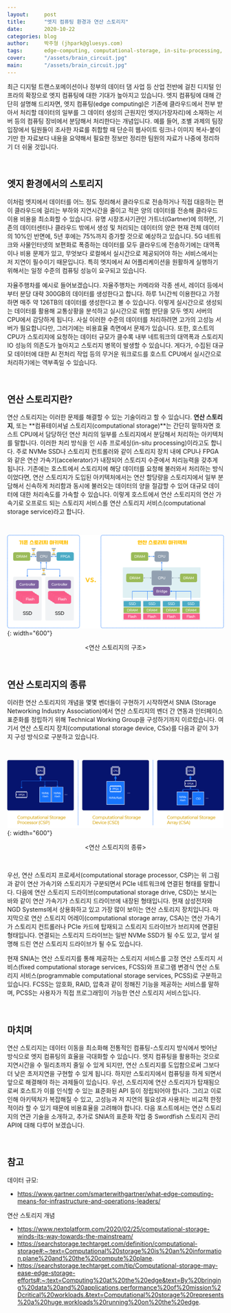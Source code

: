 ```yaml
---
layout:     post
title:      "엣지 컴퓨팅 환경과 연산 스토리지"
date:       2020-10-22
categories: blog
author:     박주형 (jhpark@gluesys.com)
tags:       edge-computing, computational-storage, in-situ-processing, 연산-스토리지, 컴퓨테이셔널, 엣지-컴퓨팅, 엣지, 스토리지
cover:      "/assets/brain_circuit.jpg"
main:       "/assets/brain_circuit.jpg"
---
```


최근 디지털 트랜스포메이션이나 정부의 데이터 댐 사업 등 산업 전반에 걸친 디지털 인프라의 확장으로 엣지 컴퓨팅에 대한 기대가 높아지고 있습니다. 엣지 컴퓨팅에 대해 간단히 설명해 드리자면, 엣지 컴퓨팅(edge computing)은 기존에 클라우드에서 전부 받아서 처리할 데이터의 일부를 그 데이터 생성의 근원지인 엣지(가장자리)에 소재하는 서버 등의 컴퓨팅 장비에서 분담해서 처리한다는 개념입니다. 예를 들어, 조별 과제의 팀장 입장에서 팀원들이 조사한 자료를 취합할 때 단순히 웹사이트 링크나 이미지 복사-붙이기만 한 자료보다 내용을 요약해서 필요한 정보만 정리한 팀원의 자료가 나중에 정리하기 더 쉬울 것입니다.  

&nbsp;

## 엣지 환경에서의 스토리지
  
이처럼 엣지에서 데이터를 어느 정도 정리해서 클라우드로 전송하거나 직접 대응하는 편이 클라우드에 걸리는 부하와 지연시간을 줄이고 적은 양의 데이터를 전송해 클라우드 이용 비용을 최소화할 수 있습니다. 유명 시장조사기관인 가트너(Gartner)에 의하면, 기존의 데이터센터나 클라우드 밖에서 생성 및 처리되는 데이터의 양은 현재 전체 데이터의 10%인 반면에, 5년 후에는 75%까지 증가할 것으로 예상하고 있습니다. 5G 네트워크와 사물인터넷의 보편화로 폭증하는 데이터를 모두 클라우드에 전송하기에는 대역폭이나 비용 문제가 있고, 무엇보다 로컬에서 실시간으로 제공되어야 하는 서비스에서는 저 지연이 필수이기 때문입니다. 특히 엣지에서 AI 어플리케이션을 원활하게 실행하기 위해서는 일정 수준의 컴퓨팅 성능이 요구되고 있습니다.  
  
자율주행차를 예시로 들어보겠습니다. 자율주행차는 카메라와 각종 센서, 레이더 등에서부터 분당 대략 300GB의 데이터를 생성한다고 합니다. 하루 1시간씩 이용한다고 가정하면 매주 약 126TB의 데이터를 생성한다고 볼 수 있습니다. 이렇게 실시간으로 생성되는 데이터를 활용해 교통상황을 분석하고 실시간으로 위험 판단을 모두 엣지 서버의 CPU에서 감당하게 됩니다. 사실 이러한 수준의 데이터를 처리하려면 고가의 고성능 서버가 필요합니다만, 그러기에는 비용효율 측면에서 문제가 있습니다. 또한, 호스트의 CPU가 스토리지에 요청하는 데이터 규모가 클수록 내부 네트워크의 대역폭과 스토리지 IO 성능의 의존도가 높아지고 스토리지 병목이 발생할 수 있습니다. 게다가, 수집된 대규모 데이터에 대한 AI 전처리 작업 등의 무거운 워크로드를 호스트 CPU에서 실시간으로 처리하기에는 역부족일 수 있습니다.  

&nbsp;

## 연산 스토리지란?
    
연산 스토리지는 이러한 문제를 해결할 수 있는 기술이라고 할 수 있습니다. **연산 스토리지**, 또는 **컴퓨테이셔널 스토리지(computational storage)**는 간단히 말하자면 호스트 CPU에서 담당하던 연산 처리의 일부를 스토리지에서 분담해서 처리하는 아키텍처를 말합니다. 이러한 처리 방식을 인 시츄 프로세싱(in-situ processing)이라고도 합니다. 주로 NVMe SSD나 스토리지 컨트롤러와 같이 스토리지 장치 내에 CPU나 FPGA와 같은 연산 가속기(accelerator)가 내장되어 스토리지 수준에서 처리능력을 갖추게 됩니다. 기존에는 호스트에서 스토리지에 해당 데이터를 요청해 불러와서 처리하는 방식이었다면, 연산 스토리지가 도입된 아키텍처에서는 연산 할당량을 스토리지에서 일부 분담해서 신속하게 처리함과 동시에 불러오는 데이터의 양을 절감할 수 있어 대규모 데이터에 대한 처리속도를 가속할 수 있습니다. 이렇게 호스트에서 연산 스토리지의 연산 가속기로 오프로드 되는 스토리지 서비스를 연산 스토리지 서비스(computational storage service)라고 합니다. 
  
&nbsp;  

![Alt text](/assets/computational_storage_comparison.png){: width="600"}
<center>&#60;연산 스토리지의 구조&#62;</center>

&nbsp;

## 연산 스토리지의 종류
  
이러한 연산 스토리지의 개념을 몇몇 벤더들이 구현하기 시작하면서 SNIA (Storage Networking Industry Association)에서 연산 스토리지의 벤더 간 연동과 인터페이스 표준화를 정립하기 위해 Technical Working Group을 구성하기까지 이르렀습니다. 여기서 연산 스토리지 장치(computational storage device, CSx)를 다음과 같이 3가지 구성 방식으로 구분하고 있습니다.  

&nbsp;

![Alt text](/assets/computational_storage_type.png){: width="600"}
<center>&#60;연산 스토리지의 종류&#62;</center>

&nbsp;

우선, 연산 스토리지 프로세서(computational storage processor, CSP)는 위 그림과 같이 연산 가속기와 스토리지가 구분되면서 PCIe 네트워크에 연결된 형태를 말합니다. 다음에 연산 스토리지 드라이브(computational storage drive, CSD)는 보시는 바와 같이 연산 가속기가 스토리지 드라이브에 내장된 형태입니다. 현재 삼성전자와 NGD Systems에서 상용화하고 있고 가장 많이 보이는 연산 스토리지 장치입니다. 마지막으로 연산 스토리지 어레이(computational storage array, CSA)는 연산 가속기가 스토리지 컨트롤러나 PCIe 카드에 탑재되고 스토리지 드라이브가 브리지에 연결된 형태입니다. 연결되는 스토리지 드라이브는 일반 NVMe SSD가 될 수도 있고, 앞서 설명해 드린 연산 스토리지 드라이브가 될 수도 있습니다.  

현재 SNIA는 연산 스토리지를 통해 제공하는 스토리지 서비스를 고정 연산 스토리지 서비스(fixed computational storage services, FCSS)와 프로그램 변경식 연산 스토리지 서비스(programmable computational storage services, PCSS)로 구분하고 있습니다. FCSS는 암호화, RAID, 압축과 같이 정해진 기능을 제공하는 서비스를 말하며, PCSS는 사용자가 직접 프로그래밍이 가능한 연산 스토리지 서비스입니다.  

&nbsp;

## 마치며
  
연산 스토리지는 데이터 이동을 최소화해 전통적인 컴퓨팅-스토리지 방식에서 벗어난 방식으로 엣지 컴퓨팅의 효율을 극대화할 수 있습니다. 엣지 컴퓨팅을 활용하는 것으로 지연시간을 수 밀리초까지 줄일 수 있게 되지만, 연산 스토리지를 도입함으로써 그보다 더 낮은 초저지연을 구현할 수 있게 됩니다. 하지만 스토리지에서 컴퓨팅을 하게 되면서 앞으로 해결해야 하는 과제들이 있습니다. 우선, 스토리지에 연산 스토리지가 탑재됨으로써 호스트가 이를 인식할 수 있는 표준화된 API 등이 정립되어야 합니다. 그리고 이로 인해 아키텍처가 복잡해질 수 있고, 고성능과 저 지연의 필요성과 사용처는 비교적 한정적이라 할 수 있기 때문에 비용효율을 고려해야 합니다. 다음 포스트에서는 연산 스토리지의 연관 기술을 소개하고, 추가로 SNIA의 표준화 작업 중 Swordfish 스토리지 관리 API에 대해 다루어 보겠습니다.  

&nbsp;

## 참고
  
데이터 규모: 
 * https://www.gartner.com/smarterwithgartner/what-edge-computing-means-for-infrastructure-and-operations-leaders/
  
연산 스토리지 개념
 * https://www.nextplatform.com/2020/02/25/computational-storage-winds-its-way-towards-the-mainstream/
 * https://searchstorage.techtarget.com/definition/computational-storage#:~:text=Computational%20storage%20is%20an%20information,plane%20and%20the%20compute%20plane.
 * https://searchstorage.techtarget.com/tip/Computational-storage-may-ease-edge-storage-efforts#:~:text=Computing%20at%20the%20edge&text=By%20bringing%20data%20and%20applications,performance%20of%20mission%2Dcritical%20workloads.&text=Computational%20storage%20represents%20a%20huge,workloads%20running%20on%20the%20edge.
  
